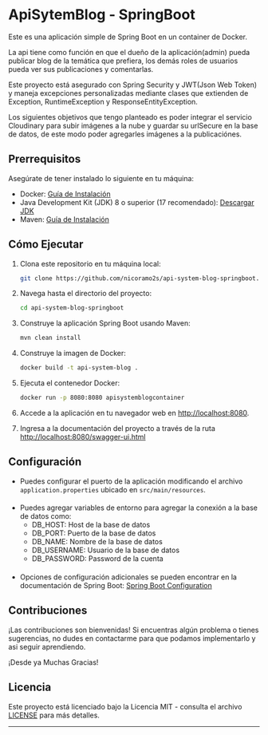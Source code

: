 # ApiSytemBlog - SpringBoot

Este es una aplicación simple de Spring Boot en un container de Docker.

La api tiene como función en que el dueño de la aplicación(admin) pueda publicar blog de la temática que prefiera, los
demás roles de usuarios pueda ver sus publicaciones y comentarlas.

Este proyecto está asegurado con Spring Security y JWT(Json Web Token) y maneja excepciones personalizadas mediante
clases que extienden de Exception, RuntimeException y ResponseEntityException.

Los siguientes objetivos que tengo planteado es poder integrar el servicio Cloudinary para subir imágenes a la nube y
guardar su urlSecure en la base de datos, de este modo poder agregarles imágenes a la publicaciónes.

## Prerrequisitos

Asegúrate de tener instalado lo siguiente en tu máquina:

- Docker: [Guía de Instalación](https://docs.docker.com/get-docker/)
- Java Development Kit (JDK) 8 o superior (17
  recomendado): [Descargar JDK](https://www.oracle.com/java/technologies/javase-jdk11-downloads.html)
- Maven: [Guía de Instalación](https://maven.apache.org/install.html)

## Cómo Ejecutar

1. Clona este repositorio en tu máquina local:

    ```bash
    git clone https://github.com/nicoramo2s/api-system-blog-springboot.git
    ```

2. Navega hasta el directorio del proyecto:

    ```bash
    cd api-system-blog-springboot
    ```

3. Construye la aplicación Spring Boot usando Maven:

    ```bash
    mvn clean install
    ```

4. Construye la imagen de Docker:

    ```bash
    docker build -t api-system-blog .
    ```

5. Ejecuta el contenedor Docker:

    ```bash
    docker run -p 8080:8080 apisystemblogcontainer
    ```

6. Accede a la aplicación en tu navegador web en [http://localhost:8080](http://localhost:8080).


7. Ingresa a la documentación del proyecto a través de la
   ruta [http://localhost:8080/swagger-ui.html](http://localhost:8080/swagger-ui.html)

## Configuración

- Puedes configurar el puerto de la aplicación modificando el archivo `application.properties` ubicado
  en `src/main/resources`.

####

- Puedes agregar variables de entorno para agregar la conexión a la base de datos como:
    - DB_HOST: Host de la base de datos
    - DB_PORT: Puerto de la base de datos
    - DB_NAME: Nombre de la base de datos
    - DB_USERNAME: Usuario de la base de datos
    - DB_PASSWORD: Password de la cuenta

####

- Opciones de configuración adicionales se pueden encontrar en la documentación de Spring
  Boot: [Spring Boot Configuration](https://docs.spring.io/spring-boot/docs/current/reference/html/spring-boot-features.html#boot-features-external-config)

## Contribuciones

¡Las contribuciones son bienvenidas! Si encuentras algún problema o tienes sugerencias, no dudes en contactarme para que
podamos implementarlo y asi seguir aprendiendo.

¡Desde ya Muchas Gracias!

## Licencia

Este proyecto está licenciado bajo la Licencia MIT - consulta el archivo [LICENSE](LICENSE) para más detalles.

---

